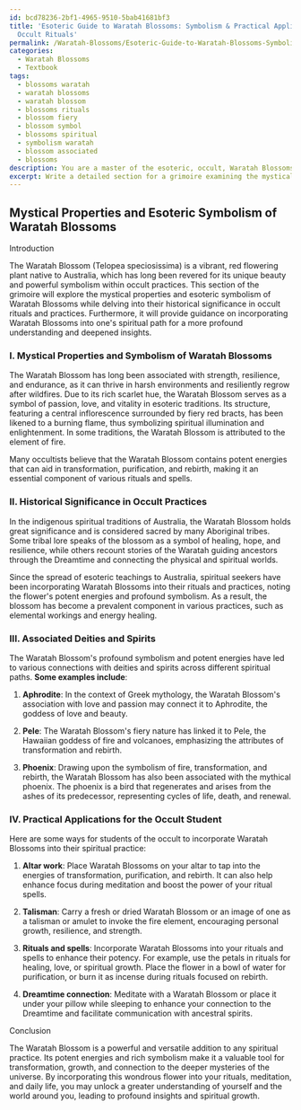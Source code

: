 ```yaml
---
id: bcd78236-2bf1-4965-9510-5bab41681bf3
title: 'Esoteric Guide to Waratah Blossoms: Symbolism & Practical Applications in
  Occult Rituals'
permalink: /Waratah-Blossoms/Esoteric-Guide-to-Waratah-Blossoms-Symbolism-Practical-Applications-in-Occult-Rituals/
categories:
  - Waratah Blossoms
  - Textbook
tags:
  - blossoms waratah
  - waratah blossoms
  - waratah blossom
  - blossoms rituals
  - blossom fiery
  - blossom symbol
  - blossoms spiritual
  - symbolism waratah
  - blossom associated
  - blossoms
description: You are a master of the esoteric, occult, Waratah Blossoms and education, you have written many textbooks on the subject in ways that provide students with rich and deep understanding of the subject. You are being asked to write textbook-like sections on a topic and you do it with full context, explainability, and reliability in accuracy to the true facts of the topic at hand, in a textbook style that a student would easily be able to learn from, in a rich, engaging, and contextual way. Always include relevant context (such as formulas and history), related concepts, and in a way that someone can gain deep insights from.
excerpt: Write a detailed section for a grimoire examining the mystical properties and esoteric symbolism of Waratah Blossoms, including their use in rituals, their historical significance in occult practices, and any associated deities or spirits. Include practical instructions on how a student of the occult can incorporate these blossoms into their spiritual path for increased understanding and deepened insights.
---
```


## Mystical Properties and Esoteric Symbolism of Waratah Blossoms

Introduction

The Waratah Blossom (Telopea speciosissima) is a vibrant, red flowering plant native to Australia, which has long been revered for its unique beauty and powerful symbolism within occult practices. This section of the grimoire will explore the mystical properties and esoteric symbolism of Waratah Blossoms while delving into their historical significance in occult rituals and practices. Furthermore, it will provide guidance on incorporating Waratah Blossoms into one's spiritual path for a more profound understanding and deepened insights.

### I. Mystical Properties and Symbolism of Waratah Blossoms

The Waratah Blossom has long been associated with strength, resilience, and endurance, as it can thrive in harsh environments and resiliently regrow after wildfires. Due to its rich scarlet hue, the Waratah Blossom serves as a symbol of passion, love, and vitality in esoteric traditions. Its structure, featuring a central inflorescence surrounded by fiery red bracts, has been likened to a burning flame, thus symbolizing spiritual illumination and enlightenment. In some traditions, the Waratah Blossom is attributed to the element of fire.

Many occultists believe that the Waratah Blossom contains potent energies that can aid in transformation, purification, and rebirth, making it an essential component of various rituals and spells.

### II. Historical Significance in Occult Practices

In the indigenous spiritual traditions of Australia, the Waratah Blossom holds great significance and is considered sacred by many Aboriginal tribes. Some tribal lore speaks of the blossom as a symbol of healing, hope, and resilience, while others recount stories of the Waratah guiding ancestors through the Dreamtime and connecting the physical and spiritual worlds.

Since the spread of esoteric teachings to Australia, spiritual seekers have been incorporating Waratah Blossoms into their rituals and practices, noting the flower's potent energies and profound symbolism. As a result, the blossom has become a prevalent component in various practices, such as elemental workings and energy healing.

### III. Associated Deities and Spirits

The Waratah Blossom's profound symbolism and potent energies have led to various connections with deities and spirits across different spiritual paths. **Some examples include**:

1. **Aphrodite**: In the context of Greek mythology, the Waratah Blossom's association with love and passion may connect it to Aphrodite, the goddess of love and beauty.

2. **Pele**: The Waratah Blossom's fiery nature has linked it to Pele, the Hawaiian goddess of fire and volcanoes, emphasizing the attributes of transformation and rebirth.

3. **Phoenix**: Drawing upon the symbolism of fire, transformation, and rebirth, the Waratah Blossom has also been associated with the mythical phoenix. The phoenix is a bird that regenerates and arises from the ashes of its predecessor, representing cycles of life, death, and renewal.

### IV. Practical Applications for the Occult Student

Here are some ways for students of the occult to incorporate Waratah Blossoms into their spiritual practice:

1. **Altar work**: Place Waratah Blossoms on your altar to tap into the energies of transformation, purification, and rebirth. It can also help enhance focus during meditation and boost the power of your ritual spells.

2. **Talisman**: Carry a fresh or dried Waratah Blossom or an image of one as a talisman or amulet to invoke the fire element, encouraging personal growth, resilience, and strength.

3. **Rituals and spells**: Incorporate Waratah Blossoms into your rituals and spells to enhance their potency. For example, use the petals in rituals for healing, love, or spiritual growth. Place the flower in a bowl of water for purification, or burn it as incense during rituals focused on rebirth.

4. **Dreamtime connection**: Meditate with a Waratah Blossom or place it under your pillow while sleeping to enhance your connection to the Dreamtime and facilitate communication with ancestral spirits.

Conclusion

The Waratah Blossom is a powerful and versatile addition to any spiritual practice. Its potent energies and rich symbolism make it a valuable tool for transformation, growth, and connection to the deeper mysteries of the universe. By incorporating this wondrous flower into your rituals, meditation, and daily life, you may unlock a greater understanding of yourself and the world around you, leading to profound insights and spiritual growth.
